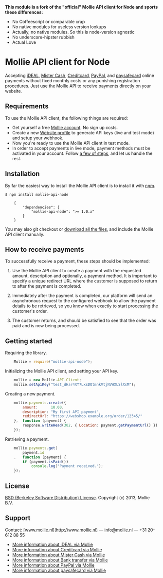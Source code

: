 **This module is a fork of the "official" Mollie API client for Node and sports these differences:**
 - No Coffeescript or comparable crap
 - No native modules for useless version lookups
 - Actually, no native modules. So this is node-version agnostic
 - No underscore-hipster rubbish
 - Actual Love

# Mollie API client for Node #

Accepting [iDEAL](https://www.mollie.nl/betaaldiensten/ideal/), [Mister Cash](https://www.mollie.nl/betaaldiensten/mistercash/), [Creditcard](https://www.mollie.nl/betaaldiensten/creditcard/), [PayPal](https://www.mollie.nl/betaaldiensten/paypal/), and [paysafecard](https://www.mollie.nl/betaaldiensten/paysafecard/) online payments without fixed monthly costs or any punishing registration procedures. Just use the Mollie API to receive payments directly on your website.

## Requirements ##
To use the Mollie API client, the following things are required:

+ Get yourself a free [Mollie account](https://www.mollie.nl/aanmelden). No sign up costs.
+ Create a new [Website profile](https://www.mollie.nl/beheer/account/profielen/) to generate API keys (live and test mode) and setup your webhook.
+ Now you're ready to use the Mollie API client in test mode.
+ In order to accept payments in live mode, payment methods must be activated in your account. Follow [a few of steps](https://www.mollie.nl/beheer/diensten), and let us handle the rest.

## Installation ##

By far the easiest way to install the Mollie API client is to install it with [npm](https://npmjs.org/).

    $ npm install mollie-api-node

        {
            "dependencies": {
                "mollie-api-node": ">= 1.0.x"
            }
        }


You may also git checkout or [download all the files](https://github.com/mollie/mollie-api-node/archive/master.zip), and include the Mollie API client manually.

## How to receive payments ##

To successfully receive a payment, these steps should be implemented:

1. Use the Mollie API client to create a payment with the requested amount, description and optionally, a payment method. It is important to specify a unique redirect URL where the customer is supposed to return to after the payment is completed.

2. Immediately after the payment is completed, our platform will send an asynchronous request to the configured webhook to allow the payment details to be retrieved, so you know when exactly to start processing the customer's order.

3. The customer returns, and should be satisfied to see that the order was paid and is now being processed.

## Getting started ##

Requiring the library.

```javascript
    Mollie = require("mollie-api-node");
```

Initializing the Mollie API client, and setting your API key.

```javascript
    mollie = new Mollie.API.Client;
    mollie.setApiKey("test_dHar4XY7LxsDOtmnkVtjNVWXLSlXsM");
```

Creating a new payment.

```javascript
    mollie.payments.create({
        amount:      10.00,
        description: "My first API payment",
        redirectUrl: "https://webshop.example.org/order/12345/"
    },  function (payment) {
        response.writeHead(302, { Location: payment.getPaymentUrl() })
    });
```

Retrieving a payment.

```javascript
    mollie.payments.get(
        payment.id
    ,   function (payment) {
        if (payment.isPaid())
            console.log("Payment received.");
    });
```


## License ##
[BSD (Berkeley Software Distribution) License](http://www.opensource.org/licenses/bsd-license.php).
Copyright (c) 2013, Mollie B.V.

## Support ##
Contact: [www.mollie.nl](http://www.mollie.nl) — info@mollie.nl — +31 20-612 88 55

+ [More information about iDEAL via Mollie](https://www.mollie.nl/betaaldiensten/ideal/)
+ [More information about Creditcard via Mollie](https://www.mollie.nl/betaaldiensten/creditcard/)
+ [More information about Mister Cash via Mollie](https://www.mollie.nl/betaaldiensten/mistercash/)
+ [More information about Bank transfer via Mollie](https://www.mollie.nl/betaaldiensten/overboeking/)
+ [More information about PayPal via Mollie](https://www.mollie.nl/betaaldiensten/paypal/)
+ [More information about paysafecard via Mollie](https://www.mollie.nl/betaaldiensten/paysafecard/)